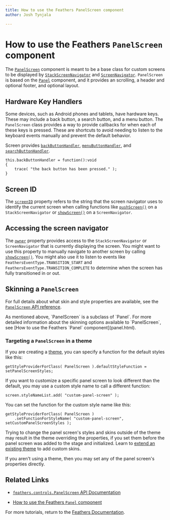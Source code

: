 ```yaml
---
title: How to use the Feathers PanelScreen component  
author: Josh Tynjala

---
```

# How to use the Feathers `PanelScreen` component

The [`PanelScreen`](../api-reference/feathers/controls/PanelScreen.html) component is meant to be a base class for custom screens to be displayed by [`StackScreenNavigator`](stack-screen-navigator.html) and [`ScreenNavigator`](screen-navigator.html). `PanelScreen` is based on the [`Panel`](panel.html) component, and it provides an scrolling, a header and optional footer, and optional layout.

## Hardware Key Handlers

Some devices, such as Android phones and tablets, have hardware keys. These may include a back button, a search button, and a menu button. The `PanelScreen` class provides a way to provide callbacks for when each of these keys is pressed. These are shortcuts to avoid needing to listen to the keyboard events manually and prevent the default behavior.

Screen provides [`backButtonHandler`](../api-reference/feathers/controls/PanelScreen.html#backButtonHandler), [`menuButtonHandler`](../api-reference/feathers/controls/PanelScreen.html#menuButtonHandler), and [`searchButtonHandler`](../api-reference/feathers/controls/PanelScreen.html#searchButtonHandler).

``` code
this.backButtonHandler = function():void
{
    trace( "the back button has been pressed." );
}
```

## Screen ID

The [`screenID`](../api-reference/feathers/controls/PanelScreen.html#screenID) property refers to the string that the screen navigator uses to identify the current screen when calling functions like [`pushScreen()`](../api-reference/feathers/controls/StackScreenNavigator.html#pushScreen()) on a `StackScreenNavigator` or [`showScreen()`](../api-reference/feathers/controls/ScreenNavigator.html#showScreen()) on a `ScreenNavigator`.

## Accessing the screen navigator

The [`owner`](../api-reference/feathers/controls/PanelScreen.html#owner) property provides access to the `StackScreenNavigator` or `ScreenNavigator` that is currently displaying the screen. You might want to use this property to manually navigate to another screen by calling [`showScreen()`](../api-reference/feathers/controls/ScreenNavigator.html#showScreen()). You might also use it to listen to events like `FeathersEventType.TRANSITION_START` and `FeathersEventType.TRANSITION_COMPLETE` to determine when the screen has fully transitioned in or out.

## Skinning a `PanelScreen`

For full details about what skin and style properties are available, see the [`PanelScreen` API reference](../api-reference/feathers/controls/PanelScreen.html).

<aside class="info">As mentioned above, `PanelScreen` is a subclass of `Panel`. For more detailed information about the skinning options available to `PanelScreen`, see [How to use the Feathers `Panel` component](panel.html).</aside>

### Targeting a `PanelScreen` in a theme

If you are creating a [theme](themes.html), you can specify a function for the default styles like this:

``` code
getStyleProviderForClass( PanelScreen ).defaultStyleFunction = setPanelScreenStyles;
```

If you want to customize a specific panel screen to look different than the default, you may use a custom style name to call a different function:

``` code
screen.styleNameList.add( "custom-panel-screen" );
```

You can set the function for the custom style name like this:

``` code
getStyleProviderForClass( PanelScreen )
    .setFunctionForStyleName( "custom-panel-screen", setCustomPanelScreenStyles );
```

Trying to change the panel screen's styles and skins outside of the theme may result in the theme overriding the properties, if you set them before the panel screen was added to the stage and initialized. Learn to [extend an existing theme](extending-themes.html) to add custom skins.

If you aren't using a theme, then you may set any of the panel screen's properties directly.

## Related Links

-   [`feathers.controls.PanelScreen` API Documentation](../api-reference/feathers/controls/PanelScreen.html)

-   [How to use the Feathers `Panel` component](panel.html)

For more tutorials, return to the [Feathers Documentation](index.html).


